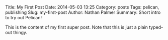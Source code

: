 Title: My First Post
Date: 2014-05-03 13:25
Category: posts
Tags: pelican, publishing
Slug: my-first-post
Author: Nathan Palmer
Summary: Short intro to try out Pelican!

This is the content of my first super post. Note that this is just a plain typed-out thingy.
